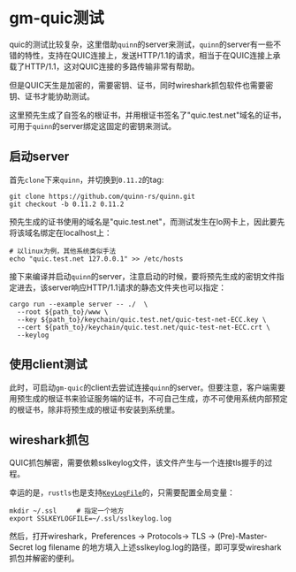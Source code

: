 # gm-quic测试

quic的测试比较复杂，这里借助`quinn`的server来测试，`quinn`的server有一些不错的特性，支持在QUIC连接上，发送HTTP/1.1的请求，相当于在QUIC连接上承载了HTTP/1.1，这对QUIC连接的多路传输非常有帮助。

但是QUIC天生是加密的，需要密钥、证书，同时wireshark抓包软件也需要密钥、证书才能协助测试。

这里预先生成了自签名的根证书，并用根证书签名了"quic.test.net"域名的证书，可用于`quinn`的server绑定这固定的密钥来测试。

## 启动server

首先`clone`下来`quinn`，并切换到`0.11.2`的tag:

```
git clone https://github.com/quinn-rs/quinn.git
git checkout -b 0.11.2 0.11.2
```

预先生成的证书使用的域名是"quic.test.net"，而测试发生在lo网卡上，因此要先将该域名绑定在localhost上：

```
# 以linux为例，其他系统类似手法
echo "quic.test.net 127.0.0.1" >> /etc/hosts
```

接下来编译并启动`quinn`的server，注意启动的时候，要将预先生成的密钥文件指定进去，该server响应HTTP/1.1请求的静态文件夹也可以指定：
```
cargo run --example server -- ./  \
  --root ${path_to}/www \
  --key ${path_to}/keychain/quic.test.net/quic-test-net-ECC.key \
  --cert ${path_to}/keychain/quic.test.net/quic-test-net-ECC.crt \
  --keylog
```

## 使用client测试

此时，可启动`gm-quic`的client去尝试连接`quinn`的server。但要注意，客户端需要用预生成的根证书来验证服务端的证书，不可自己生成，亦不可使用系统内部预定的根证书，除非将预生成的根证书安装到系统里。

## wireshark抓包

QUIC抓包解密，需要依赖sslkeylog文件，该文件产生与一个连接tls握手的过程。

幸运的是，`rustls`也是支持[`KeyLogFile`](https://docs.rs/rustls/latest/rustls/struct.KeyLogFile.html)的，只需要配置全局变量：

```
mkdir ~/.ssl     # 指定一个地方
export SSLKEYLOGFILE=~/.ssl/sslkeylog.log
```

然后，打开wireshark，Preferences -> Protocols-> TLS ->
(Pre)-Master-Secret log filename 的地方填入上述sslkeylog.log的路径，即可享受wireshark抓包并解密的便利。